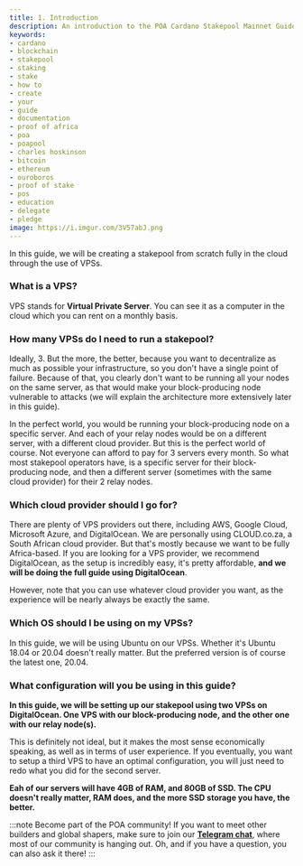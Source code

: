 ```yaml
---
title: 1. Introduction
description: An introduction to the POA Cardano Stakepool Mainnet Guide on VPS.
keywords:
- cardano
- blockchain
- stakepool
- staking
- stake
- how to
- create
- your
- guide
- documentation
- proof of africa
- poa
- poapool
- charles hoskinson
- bitcoin
- ethereum
- ouroboros
- proof of stake
- pos
- education
- delegate
- pledge
image: https://i.imgur.com/3V57abJ.png
---
```


In this guide, we will be creating a stakepool from scratch fully in the cloud through the use of VPSs.

### What is a VPS?

VPS stands for **Virtual Private Server**. You can see it as a computer in the cloud which you can rent on a monthly basis.

### How many VPSs do I need to run a stakepool?

Ideally, 3. But the more, the better, because you want to decentralize as much as possible your infrastructure, so you don't have a single point of failure. Because of that, you clearly don't want to be running all your nodes on the same server, as that would make your block-producing node vulnerable to attacks (we will explain the architecture more extensively later in this guide).

In the perfect world, you would be running your block-producing node on a specific server. And each of your relay nodes would be on a different server, with a different cloud provider. But this is the perfect world of course. Not everyone can afford to pay for 3 servers every month. So what most stakepool operators have, is a specific server for their block-producing node, and then a different server (sometimes with the same cloud provider) for their 2 relay nodes.

### Which cloud provider should I go for?

There are plenty of VPS providers out there, including AWS, Google Cloud, Microsoft Azure, and DigitalOcean. We are personally using CLOUD.co.za, a South African cloud provider. But that's mostly because we want to be fully Africa-based. If you are looking for a VPS provider, we recommend DigitalOcean, as the setup is incredibly easy, it's pretty affordable, **and we will be doing the full guide using DigitalOcean**.

However, note that you can use whatever cloud provider you want, as the experience will be nearly always be exactly the same.

### Which OS should I be using on my VPSs?

In this guide, we will be using Ubuntu on our VPSs. Whether it's Ubuntu 18.04 or 20.04 doesn't really matter. But the preferred version is of course the latest one, 20.04.

### What configuration will you be using in this guide?

**In this guide, we will be setting up our stakepool using two VPSs on DigitalOcean. One VPS with our block-producing node, and the other one with our relay node(s).**

This is definitely not ideal, but it makes the most sense economically speaking, as well as in terms of user experience. If you eventually, you want to setup a third VPS to have an optimal configuration, you will just need to redo what you did for the second server.

**Eah of our servers will have 4GB of RAM, and 80GB of SSD. The CPU doesn't really matter, RAM does, and the more SSD storage you have, the better.**

:::note Become part of the POA community!
If you want to meet other builders and global shapers, make sure to join our **[Telegram chat](https://t.me/poapool)**, where most of our community is hanging out. Oh, and if you have a question, you can also ask it there!
:::
